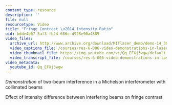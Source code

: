 ```yaml
---
content_type: resource
description: ''
file: null
resourcetype: Video
title: "Fringe Contrast \u2014 Intensity Ratio"
uid: bdde4b07-5af3-fb24-686c-d928e90a4889
video_files:
  archive_url: http://www.archive.org/download/MITlaser_demo/demo-14_300k.mp4
  video_captions_file: /courses/res-6-006-video-demonstrations-in-lasers-and-optics-spring-2008/49a06e5d00025766bdc94c8006161619_Qq_EFXj3wgw.vtt
  video_thumbnail_file: https://img.youtube.com/vi/Qq_EFXj3wgw/default.jpg
  video_transcript_file: /courses/res-6-006-video-demonstrations-in-lasers-and-optics-spring-2008/a584ebc434858a96bb56e1dbb65da417_Qq_EFXj3wgw.pdf
video_metadata:
  youtube_id: Qq_EFXj3wgw
---
```


_Demonstration_ of two-beam interference in a Michelson interferometer with collimated beams

Effect of intensity difference between interfering beams on fringe contrast